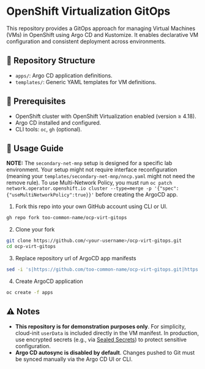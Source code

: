 # OpenShift Virtualization GitOps

This repository provides a GitOps approach for managing Virtual Machines (VMs) in OpenShift using Argo CD and Kustomize. It enables declarative VM configuration and consistent deployment across environments.

## 📁 Repository Structure

- `apps/`: Argo CD application definitions.
- `templates/`: Generic YAML templates for VM definitions.

## 🚀 Prerequisites

- OpenShift cluster with OpenShift Virtualization enabled (version ≥ 4.18).
- Argo CD installed and configured.
- CLI tools: `oc`, `gh` (optional).

## 📘 Usage Guide

**NOTE:** The `secondary-net-mnp` setup is designed for a specific lab environment. Your setup might not require interface reconfiguration (meaning your `templates/secondary-net-mnp/nncp.yaml` might not need the remove rule). To use Multi-Network Policy, you must run `oc patch network.operator.openshift.io cluster --type=merge -p '{"spec":{"useMultiNetworkPolicy":true}}'` before creating the ArgoCD app.

1. Fork this repo into your own GitHub account using CLI or UI.

```bash
gh repo fork too-common-name/ocp-virt-gitops
```

2. Clone your fork

```bash
git clone https://github.com/<your-username>/ocp-virt-gitops.git
cd ocp-virt-gitops
```

3. Replace repository url of ArgoCD app manifests 

```bash
sed -i 's|https://github.com/too-common-name/ocp-virt-gitops.git|https://github.com/<your-username>/ocp-virt-gitops.git|g' apps/**/*.yaml
```
4. Create ArgoCD application
```bash
oc create -f apps
```

## ⚠️ Notes

- **This repository is for demonstration purposes only**. For simplicity, cloud-init `userData` is included directly in the VM manifest. In production, use encrypted secrets (e.g., via [Sealed Secrets](https://github.com/bitnami-labs/sealed-secrets)) to protect sensitive configuration.
- **Argo CD autosync is disabled by default**. Changes pushed to Git must be synced manually via the Argo CD UI or CLI.
